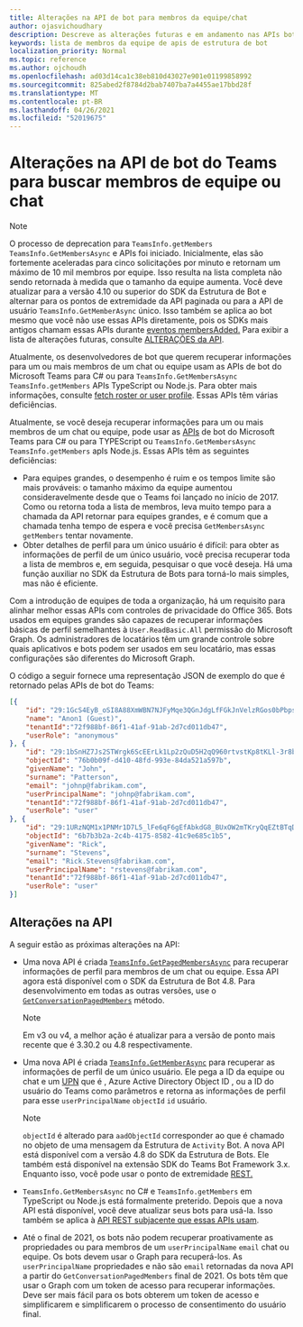 ```yaml
---
title: Alterações na API de bot para membros da equipe/chat
author: ojasvichoudhary
description: Descreve as alterações futuras e em andamento nas APIs bot usadas para recuperar membros de equipes e chats
keywords: lista de membros da equipe de apis de estrutura de bot
localization_priority: Normal
ms.topic: reference
ms.author: ojchoudh
ms.openlocfilehash: ad03d14ca1c38eb810d43027e901e01199858992
ms.sourcegitcommit: 825abed2f8784d2bab7407ba7a4455ae17bbd28f
ms.translationtype: MT
ms.contentlocale: pt-BR
ms.lasthandoff: 04/26/2021
ms.locfileid: "52019675"
---
```

# <a name="teams-bot-api-changes-to-fetch-team-or-chat-members"></a>Alterações na API de bot do Teams para buscar membros de equipe ou chat

>[!NOTE]
> O processo de deprecation para `TeamsInfo.getMembers` `TeamsInfo.GetMembersAsync` e APIs foi iniciado. Inicialmente, elas são fortemente aceleradas para cinco solicitações por minuto e retornam um máximo de 10 mil membros por equipe. Isso resulta na lista completa não sendo retornada à medida que o tamanho da equipe aumenta.
> Você deve atualizar para a versão 4.10 ou superior do SDK da Estrutura de Bot e alternar para os pontos de extremidade da API paginada ou para a API de usuário `TeamsInfo.GetMemberAsync` único. Isso também se aplica ao bot mesmo que você não use essas APIs diretamente, pois os SDKs mais antigos chamam essas APIs durante [eventos membersAdded.](../bots/how-to/conversations/subscribe-to-conversation-events.md#team-members-added) Para exibir a lista de alterações futuras, consulte [ALTERAÇÕES da API](team-chat-member-api-changes.md#api-changes). 

Atualmente, os desenvolvedores de bot que querem recuperar informações para um ou mais membros de um chat ou equipe usam as APIs de bot do Microsoft Teams para C# ou para `TeamsInfo.GetMembersAsync` `TeamsInfo.getMembers` APIs TypeScript ou Node.js. Para obter mais informações, consulte [fetch roster or user profile](../bots/how-to/get-teams-context.md#fetch-the-roster-or-user-profile). Essas APIs têm várias deficiências.

Atualmente, se você deseja recuperar informações para um ou mais membros de um chat ou equipe, pode usar as [APIs](https://docs.microsoft.com/microsoftteams/platform/bots/how-to/get-teams-context?tabs=dotnet#fetch-the-roster-or-user-profile) de bot do Microsoft Teams para C# ou para TYPEScript ou `TeamsInfo.GetMembersAsync` `TeamsInfo.getMembers` apIs Node.js. Essas APIs têm as seguintes deficiências:

* Para equipes grandes, o desempenho é ruim e os tempos limite são mais prováveis: o tamanho máximo da equipe aumentou consideravelmente desde que o Teams foi lançado no início de 2017. Como ou retorna toda a lista de membros, leva muito tempo para a chamada da API retornar para equipes grandes, e é comum que a chamada tenha tempo de espera e você precisa `GetMembersAsync` `getMembers` tentar novamente.
* Obter detalhes de perfil para um único usuário é difícil: para obter as informações de perfil de um único usuário, você precisa recuperar toda a lista de membros e, em seguida, pesquisar o que você deseja. Há uma função auxiliar no SDK da Estrutura de Bots para torná-lo mais simples, mas não é eficiente.

Com a introdução de equipes de toda a organização, há um requisito para alinhar melhor essas APIs com controles de privacidade do Office 365. Bots usados em equipes grandes são capazes de recuperar informações básicas de perfil semelhantes à `User.ReadBasic.All` permissão do Microsoft Graph. Os administradores de locatários têm um grande controle sobre quais aplicativos e bots podem ser usados em seu locatário, mas essas configurações são diferentes do Microsoft Graph.

O código a seguir fornece uma representação JSON de exemplo do que é retornado pelas APIs de bot do Teams:

```json
[{
    "id": "29:1GcS4EyB_oSI8A88XmWBN7NJFyMqe3QGnJdgLfFGkJnVelzRGos0bPbpsfJjcbAD22bmKc4GMbrY2g4JDrrA8vM06X1-cHHle4zOE6U4ttcc",
    "name": "Anon1 (Guest)",
    "tenantId":"72f988bf-86f1-41af-91ab-2d7cd011db47",
    "userRole": "anonymous"
}, {
    "id": "29:1bSnHZ7Js2STWrgk6ScEErLk1Lp2zQuD5H2qQ960rtvstKp8tKLl-3r8b6DoW0QxZimuTxk_kupZ1DBMpvIQQUAZL-PNj0EORDvRZXy8kvWk",
    "objectId": "76b0b09f-d410-48fd-993e-84da521a597b",
    "givenName": "John",
    "surname": "Patterson",
    "email": "johnp@fabrikam.com",
    "userPrincipalName": "johnp@fabrikam.com",
    "tenantId":"72f988bf-86f1-41af-91ab-2d7cd011db47",
    "userRole": "user"
}, {
    "id": "29:1URzNQM1x1PNMr1D7L5_lFe6qF6gEfAbkdG8_BUxOW2mTKryQqEZtBTqDt10-MghkzjYDuUj4KG6nvg5lFAyjOLiGJ4jzhb99WrnI7XKriCs",
    "objectId": "6b7b3b2a-2c4b-4175-8582-41c9e685c1b5",
    "givenName": "Rick",
    "surname": "Stevens",
    "email": "Rick.Stevens@fabrikam.com",
    "userPrincipalName": "rstevens@fabrikam.com",
    "tenantId":"72f988bf-86f1-41af-91ab-2d7cd011db47",
    "userRole": "user"
}]
```

## <a name="api-changes"></a>Alterações na API

A seguir estão as próximas alterações na API:

* Uma nova API é criada [`TeamsInfo.GetPagedMembersAsync`](https://docs.microsoft.com/microsoftteams/platform/bots/how-to/get-teams-context?tabs=dotnet#fetch-the-roster-or-user-profile) para recuperar informações de perfil para membros de um chat ou equipe. Essa API agora está disponível com o SDK da Estrutura de Bot 4.8. Para desenvolvimento em todas as outras versões, use o [`GetConversationPagedMembers`](https://docs.microsoft.com/dotnet/api/microsoft.bot.connector.conversationsextensions.getconversationpagedmembersasync?view=botbuilder-dotnet-stable&preserve-view=true) método.

    > [!NOTE]
    > Em v3 ou v4, a melhor ação é atualizar para a versão de ponto mais recente que é 3.30.2 ou 4.8 respectivamente.

* Uma nova API é criada [`TeamsInfo.GetMemberAsync`](https://docs.microsoft.com/microsoftteams/platform/bots/how-to/get-teams-context?tabs=dotnet#get-single-member-details) para recuperar as informações de perfil de um único usuário. Ele pega a ID da equipe ou chat e um [UPN](https://docs.microsoft.com/windows/win32/ad/naming-properties#userprincipalname) que é , Azure Active Directory Object ID , ou a ID do usuário do Teams como parâmetros e retorna as informações de perfil para esse `userPrincipalName` `objectId` `id` usuário.

    > [!NOTE]
    > `objectId` é alterado para `aadObjectId` corresponder ao que é chamado no objeto de uma mensagem da Estrutura de `Activity` Bot. A nova API está disponível com a versão 4.8 do SDK da Estrutura de Bots. Ele também está disponível na extensão SDK do Teams Bot Framework 3.x. Enquanto isso, você pode usar o ponto de extremidade [REST.](https://docs.microsoft.com/microsoftteams/platform/bots/how-to/get-teams-context?tabs=json#get-single-member-details)

* `TeamsInfo.GetMembersAsync` no C# e `TeamsInfo.getMembers` em TypeScript ou Node.js está formalmente preterido. Depois que a nova API está disponível, você deve atualizar seus bots para usá-la. Isso também se aplica à [API REST subjacente que essas APIs usam](https://docs.microsoft.com/microsoftteams/platform/bots/how-to/get-teams-context?tabs=json#tabpanel_CeZOj-G++Q_json).
* Até o final de 2021, os bots não podem recuperar proativamente as propriedades ou para membros de um `userPrincipalName` `email` chat ou equipe. Os bots devem usar o Graph para recuperá-los. As `userPrincipalName` propriedades e não são `email` retornadas da nova API a partir do `GetConversationPagedMembers` final de 2021. Os bots têm que usar o Graph com um token de acesso para recuperar informações. Deve ser mais fácil para os bots obterem um token de acesso e simplificarem e simplificarem o processo de consentimento do usuário final.
